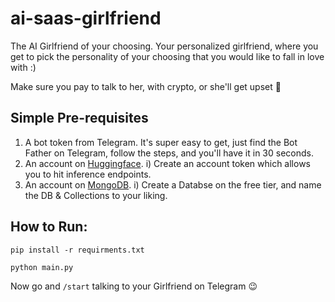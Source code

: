 # ai-saas-girlfriend

The AI Girlfriend of your choosing. Your personalized girlfriend, where you get to pick the personality of your choosing
that you would like to fall in love with :)

Make sure you pay to talk to her, with crypto, or she'll get upset 🙈


## Simple Pre-requisites
1. A bot token from Telegram. It's super easy to get, just find the Bot Father on Telegram, follow the steps, and you'll have it in 30 seconds.
2. An account on [Huggingface](https://huggingface.co).
    i) Create an account token which allows you to hit inference endpoints.
3. An account on [MongoDB](https://www.mongodb.com).
    i) Create a Databse on the free tier, and name the DB & Collections to your liking.

## How to Run:

```
pip install -r requirments.txt 
```
```
python main.py
```

Now go and `/start` talking to your Girlfriend on Telegram 😉